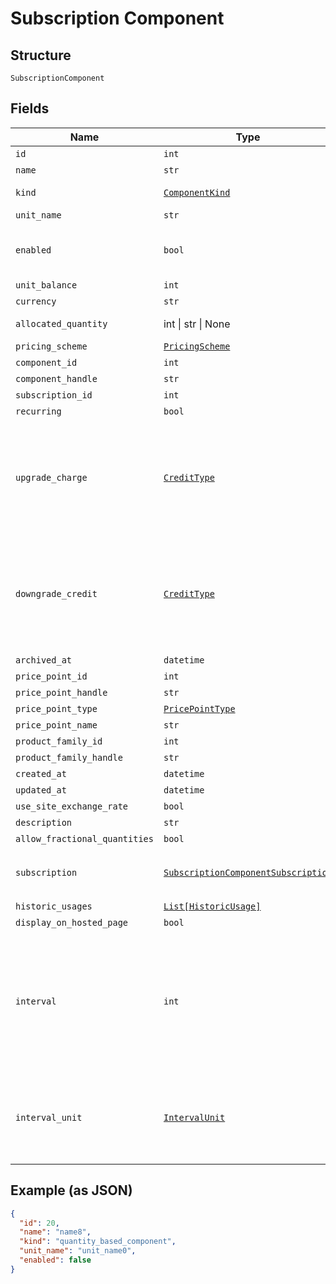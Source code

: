 
# Subscription Component

## Structure

`SubscriptionComponent`

## Fields

| Name | Type | Tags | Description |
|  --- | --- | --- | --- |
| `id` | `int` | Optional | - |
| `name` | `str` | Optional | - |
| `kind` | [`ComponentKind`](../../doc/models/component-kind.md) | Optional | A handle for the component type |
| `unit_name` | `str` | Optional | - |
| `enabled` | `bool` | Optional | (for on/off components) indicates if the component is enabled for the subscription |
| `unit_balance` | `int` | Optional | - |
| `currency` | `str` | Optional | - |
| `allocated_quantity` | int \| str \| None | Optional | This is a container for one-of cases. |
| `pricing_scheme` | [`PricingScheme`](../../doc/models/pricing-scheme.md) | Optional | - |
| `component_id` | `int` | Optional | - |
| `component_handle` | `str` | Optional | - |
| `subscription_id` | `int` | Optional | - |
| `recurring` | `bool` | Optional | - |
| `upgrade_charge` | [`CreditType`](../../doc/models/credit-type.md) | Optional | The type of credit to be created when upgrading/downgrading. Defaults to the component and then site setting if one is not provided.<br>Available values: `full`, `prorated`, `none`. |
| `downgrade_credit` | [`CreditType`](../../doc/models/credit-type.md) | Optional | The type of credit to be created when upgrading/downgrading. Defaults to the component and then site setting if one is not provided.<br>Available values: `full`, `prorated`, `none`. |
| `archived_at` | `datetime` | Optional | - |
| `price_point_id` | `int` | Optional | - |
| `price_point_handle` | `str` | Optional | - |
| `price_point_type` | [`PricePointType`](../../doc/models/price-point-type.md) | Optional | - |
| `price_point_name` | `str` | Optional | - |
| `product_family_id` | `int` | Optional | - |
| `product_family_handle` | `str` | Optional | - |
| `created_at` | `datetime` | Optional | - |
| `updated_at` | `datetime` | Optional | - |
| `use_site_exchange_rate` | `bool` | Optional | - |
| `description` | `str` | Optional | - |
| `allow_fractional_quantities` | `bool` | Optional | - |
| `subscription` | [`SubscriptionComponentSubscription`](../../doc/models/subscription-component-subscription.md) | Optional | An optional object, will be returned if provided `include=subscription` query param. |
| `historic_usages` | [`List[HistoricUsage]`](../../doc/models/historic-usage.md) | Optional | - |
| `display_on_hosted_page` | `bool` | Optional | - |
| `interval` | `int` | Optional | The numerical interval. i.e. an interval of '30' coupled with an interval_unit of day would mean this component price point would renew every 30 days. This property is only available for sites with Multifrequency enabled. |
| `interval_unit` | [`IntervalUnit`](../../doc/models/interval-unit.md) | Optional | A string representing the interval unit for this component price point, either month or day. This property is only available for sites with Multifrequency enabled. |

## Example (as JSON)

```json
{
  "id": 20,
  "name": "name8",
  "kind": "quantity_based_component",
  "unit_name": "unit_name0",
  "enabled": false
}
```

